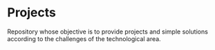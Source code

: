 # Projects
Repository whose objective is to provide projects and simple solutions according to the challenges of the technological area.
